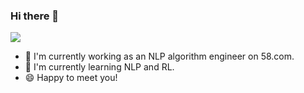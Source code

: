 ### Hi there 👋

<!--
**dourgey/dourgey** is a ✨ _special_ ✨ repository because its `README.md` (this file) appears on your GitHub profile.

Here are some ideas to get you started:

- 🔭 I’m currently working on ...
- 🌱 I’m currently learning ...
- 👯 I’m looking to collaborate on ...
- 🤔 I’m looking for help with ...
- 💬 Ask me about ...
- 📫 How to reach me: ...
- 😄 Pronouns: ...
- ⚡ Fun fact: ...
-->

![](https://github-readme-stats.vercel.app/api?username=dourgey)

- 🔭 I'm currently working as an NLP algorithm engineer on 58.com.
- 🌱 I'm currently learning NLP and RL.
- 😄 Happy to meet you!
